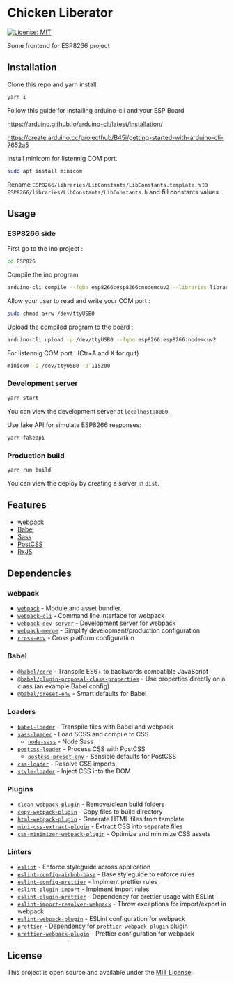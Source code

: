 # Chicken Liberator

[![License: MIT](https://img.shields.io/badge/License-MIT-blue.svg)](https://opensource.org/licenses/MIT)

Some frontend for ESP8266 project

## Installation

Clone this repo and yarn install.

```bash
yarn i
```

Follow this guide for installing arduino-cli and your ESP Board

https://arduino.github.io/arduino-cli/latest/installation/

https://create.arduino.cc/projecthub/B45i/getting-started-with-arduino-cli-7652a5


Install minicom for listennig COM port.

```bash
sudo apt install minicom
```

Rename `ESP8266/libraries/LibConstants/LibConstants.template.h` to `ESP8266/libraries/LibConstants/LibConstants.h` and fill constants values
## Usage
### ESP8266 side

First go to the ino project :
```bash
cd ESP826
```
Compile the ino program

```bash
arduino-cli compile --fqbn esp8266:esp8266:nodemcuv2 --libraries libraries
```
Allow your user to read and write your COM port :

```bash
sudo chmod a+rw /dev/ttyUSB0
```
Upload the compiled program to the board :

```bash
arduino-cli upload -p /dev/ttyUSB0 --fqbn esp8266:esp8266:nodemcuv2
```
For listennig COM port : (Ctr+A and X for quit)

```bash
minicom -D /dev/ttyUSB0 -b 115200
``` 
### Development server

```bash
yarn start
```

You can view the development server at `localhost:8080`.

Use fake API for simulate ESP8266 responses: 

```bash
yarn fakeapi
```

### Production build

```bash
yarn run build
```

You can view the deploy by creating a server in `dist`.

## Features

- [webpack](https://webpack.js.org/)
- [Babel](https://babeljs.io/)
- [Sass](https://sass-lang.com/)
- [PostCSS](https://postcss.org/)
- [RxJS](https://rxjs.dev/)

## Dependencies

### webpack

- [`webpack`](https://github.com/webpack/webpack) - Module and asset bundler.
- [`webpack-cli`](https://github.com/webpack/webpack-cli) - Command line interface for webpack
- [`webpack-dev-server`](https://github.com/webpack/webpack-dev-server) - Development server for webpack
- [`webpack-merge`](https://github.com/survivejs/webpack-merge) - Simplify development/production configuration
- [`cross-env`](https://github.com/kentcdodds/cross-env) - Cross platform configuration

### Babel

- [`@babel/core`](https://www.yarnjs.com/package/@babel/core) - Transpile ES6+ to backwards compatible JavaScript
- [`@babel/plugin-proposal-class-properties`](https://babeljs.io/docs/en/babel-plugin-proposal-class-properties) - Use properties directly on a class (an example Babel config)
- [`@babel/preset-env`](https://babeljs.io/docs/en/babel-preset-env) - Smart defaults for Babel

### Loaders

- [`babel-loader`](https://webpack.js.org/loaders/babel-loader/) - Transpile files with Babel and webpack
- [`sass-loader`](https://webpack.js.org/loaders/sass-loader/) - Load SCSS and compile to CSS
  - [`node-sass`](https://github.com/sass/node-sass) - Node Sass
- [`postcss-loader`](https://webpack.js.org/loaders/postcss-loader/) - Process CSS with PostCSS
  - [`postcss-preset-env`](https://www.yarnjs.com/package/postcss-preset-env) - Sensible defaults for PostCSS
- [`css-loader`](https://webpack.js.org/loaders/css-loader/) - Resolve CSS imports
- [`style-loader`](https://webpack.js.org/loaders/style-loader/) - Inject CSS into the DOM

### Plugins

- [`clean-webpack-plugin`](https://github.com/johnagan/clean-webpack-plugin) - Remove/clean build folders
- [`copy-webpack-plugin`](https://github.com/webpack-contrib/copy-webpack-plugin) - Copy files to build directory
- [`html-webpack-plugin`](https://github.com/jantimon/html-webpack-plugin) - Generate HTML files from template
- [`mini-css-extract-plugin`](https://github.com/webpack-contrib/mini-css-extract-plugin) - Extract CSS into separate files
- [`css-minimizer-webpack-plugin`](https://webpack.js.org/plugins/css-minimizer-webpack-plugin/) - Optimize and minimize CSS assets

### Linters

- [`eslint`](https://github.com/eslint/eslint) - Enforce styleguide across application
- [`eslint-config-airbnb-base`](https://github.com/airbnb/javascript/tree/master/packages/eslint-config-airbnb-base) - Base styleguide to enforce rules
- [`eslint-config-prettier`](https://github.com/prettier/eslint-config-prettier) - Implment prettier rules
- [`eslint-plugin-import`](https://github.com/benmosher/eslint-plugin-import) - Implment import rules
- [`eslint-plugin-prettier`](https://github.com/prettier/eslint-plugin-prettier) - Dependency for prettier usage with ESLint
- [`eslint-import-resolver-webpack`](https://github.com/benmosher/eslint-plugin-import/tree/master/resolvers/webpack) - Throw exceptions for import/export in webpack
- [`eslint-webpack-plugin`](https://github.com/webpack-contrib/eslint-webpack-plugin) - ESLint configuration for webpack
- [`prettier`](https://github.com/prettier/prettier) - Dependency for `prettier-webpack-plugin` plugin
- [`prettier-webpack-plugin`](https://github.com/hawkins/prettier-webpack-plugin) - Prettier configuration for webpack

## License

This project is open source and available under the [MIT License](LICENSE).
